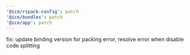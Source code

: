 ```yaml
---
'@ice/rspack-config': patch
'@ice/bundles': patch
'@ice/app': patch
---
```


fix: update binding version for packing error, resolve error when disable code splitting
